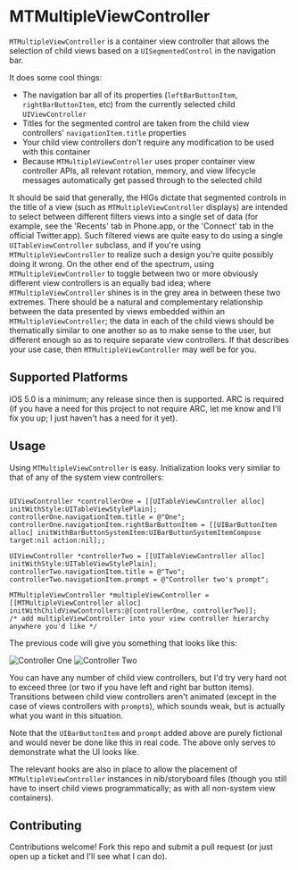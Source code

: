 # MTMultipleViewController

`MTMultipleViewController` is a container view controller that allows the
selection of child views based on a `UISegmentedControl` in the navigation bar.

It does some cool things:

* The navigation bar all of its properties (`leftBarButtonItem`, `rightBarButtonItem`, etc) from the currently selected child `UIViewController`
* Titles for the segmented control are taken from the child view controllers' `navigationItem.title` properties
* Your child view controllers don't require any modification to be used with this container
* Because `MTMultipleViewController` uses proper container view controller APIs, all relevant rotation, memory, and view lifecycle messages automatically get passed through to the selected child

It should be said that generally, the HIGs dictate that segmented controls in the
title of a view (such as `MTMultipleViewController` displays) are intended to
select between different filters views into a single set of data (for example, see
the 'Recents' tab in Phone.app, or the 'Connect' tab in the official
Twitter.app). Such filtered views are quite easy to do using a single
`UITableViewController` subclass, and if you're using `MTMultipleViewController` to
realize such a design you're quite possibly doing it wrong. On the other end of
the spectrum, using `MTMultipleViewController` to toggle between two or more
obviously different view controllers is an equally bad idea; where
`MTMultipleViewController` shines is in the grey area in between these two
extremes. There should be a natural and complementary relationship between the
data presented by views embedded within an `MTMultipleViewController`; the data in 
each of the child views should be thematically similar to one another so as to 
make sense to the user, but different enough so as to require separate view 
controllers. If that describes your use case, then `MTMultipleViewController` may 
well be for you.

## Supported Platforms

iOS 5.0 is a minimum; any release since then is supported. ARC is required (if you have a need
for this project to not require ARC, let me know and I'll fix you up;
I just haven't has a need for it yet).

## Usage

Using `MTMultipleViewController` is easy. Initialization looks very similar to
that of any of the system view controllers:

```

UIViewController *controllerOne = [[UITableViewController alloc] initWithStyle:UITableViewStylePlain];
controllerOne.navigationItem.title = @"One";
controllerOne.navigationItem.rightBarButtonItem = [[UIBarButtonItem alloc] initWithBarButtonSystemItem:UIBarButtonSystemItemCompose target:nil action:nil];;

UIViewController *controllerTwo = [[UITableViewController alloc] initWithStyle:UITableViewStylePlain];
controllerTwo.navigationItem.title = @"Two";
controllerTwo.navigationItem.prompt = @"Controller two's prompt";

MTMultipleViewController *multipleViewController = [[MTMultipleViewController alloc] initWithChildViewControllers:@[controllerOne, controllerTwo]];
/* add multipleViewController into your view controller hierarchy anywhere you'd like */

```

The previous code will give you something that looks like this:

![Controller One](http://mat.geeky.net/static/MTMultipleViewControllerOne.png)
![Controller Two](http://mat.geeky.net/static/MTMultipleViewControllerTwo.png)

You can have any number of child view controllers, but I'd try very hard not to 
exceed three (or two if you have left and right bar button items). Transitions 
between child view controllers aren't animated (except in the case of views controllers with `prompt`s), which
sounds weak, but is actually what you want in this situation. 

Note that the `UIBarButtonItem` and `prompt` added above are purely fictional and
would never be done like this in real code. The above only serves to demonstrate
what the UI looks like. 

The relevant hooks are also in place to allow the placement of `MTMultipleViewController`
instances in nib/storyboard files (though you still have to insert child views 
programmatically; as with all non-system view containers).

## Contributing

Contributions welcome! Fork this repo and submit a pull request (or just open up
a ticket and I'll see what I can do).
